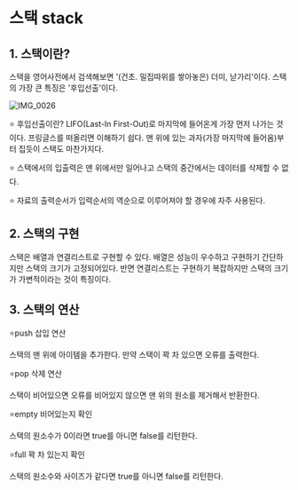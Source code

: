 # 스택 stack

## 1. 스택이란?

스택을 영어사전에서 검색해보면 '(건초. 밀집따위를 쌓아놓은) 더미, 낟가리'이다. 스택의 가장 큰 특징은 '후입선출'이다.


![IMG_0026](https://user-images.githubusercontent.com/72402747/104802310-074cdc80-5814-11eb-9194-be2bf6092255.jpg)




⭐️ 후입선출이란? LIFO(Last-In First-Out)로 마지막에 들어온게 가장 먼저 나가는 것이다. 프링글스를 떠올리면 이해하기 쉽다. 맨 위에 있는 과자(가장 마지막에 들어옴)부터 집듯이 스택도 마찬가지다.

⭐️ 스택에서의 입출력은 맨 위에서만 일어나고 스택의 중간에서는 데이터를 삭제할 수 없다.

⭐️ 자료의 출력순서가 입력순서의 역순으로 이루어져야 할 경우에 자주 사용된다.


## 2. 스택의 구현
스택은 배열과 연결리스트로 구현할 수 있다. 배열은 성능이 우수하고 구현하기 간단하지만 스택의 크기가 고정되어있다. 반면 연결리스트는 구현하기 복잡하지만 스택의 크기가 가변적이라는 것이 특징이다.


## 3. 스택의 연산

⭐️push 삽입 연산

스택의 맨 위에 아이템을 추가한다. 만약 스택이 꽉 차 있으면 오류를 출력한다.

⭐️pop 삭제 연산

스택이 비어있으면 오류를 비어있지 않으면 맨 위의 원소를 제거해서 반환한다.


⭐️empty 비어있는지 확인

스택의 원소수가 0이라면 true를 아니면 false를 리턴한다.

⭐️full 꽉 차 있는지 확인

스택의 원소수와 사이즈가 같다면 true를 아니면 false를 리턴한다.
